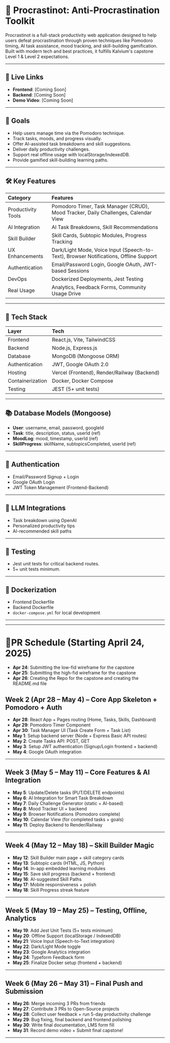 # 🧠 Procrastinot: Anti-Procrastination Toolkit

Procrastinot is a full-stack productivity web application designed to help users defeat procrastination through proven techniques like Pomodoro timing, AI task assistance, mood tracking, and skill-building gamification. Built with modern tech and best practices, it fulfills Kalvium's capstone Level 1 & Level 2 expectations.

---

## 🚀 Live Links

- **Frontend**: [Coming Soon]
- **Backend**: [Coming Soon]
- **Demo Video**: [Coming Soon]

---

## 🎯 Goals

- Help users manage time via the Pomodoro technique.
- Track tasks, moods, and progress visually.
- Offer AI-assisted task breakdowns and skill suggestions.
- Deliver daily productivity challenges.
- Support real offline usage with localStorage/IndexedDB.
- Provide gamified skill-building learning paths.

---

## 🛠 Key Features

| Category | Features |
| :--- | :--- |
| Productivity Tools | Pomodoro Timer, Task Manager (CRUD), Mood Tracker, Daily Challenges, Calendar View |
| AI Integration | AI Task Breakdowns, Skill Recommendations |
| Skill Builder | Skill Cards, Subtopic Modules, Progress Tracking |
| UX Enhancements | Dark/Light Mode, Voice Input (Speech-to-Text), Browser Notifications, Offline Support |
| Authentication | Email/Password Login, Google OAuth, JWT-based Sessions |
| DevOps | Dockerized Deployments, Jest Testing |
| Real Usage | Analytics, Feedback Forms, Community Usage Drive |

---

## 🧩 Tech Stack

| Layer | Tech |
| :--- | :--- |
| Frontend | React.js, Vite, TailwindCSS |
| Backend | Node.js, Express.js |
| Database | MongoDB (Mongoose ORM) |
| Authentication | JWT, Google OAuth 2.0 |
| Hosting | Vercel (Frontend), Render/Railway (Backend) |
| Containerization | Docker, Docker Compose |
| Testing | JEST (5+ unit tests) |

---

## 📚 Database Models (Mongoose)

- **User**: username, email, password, googleId
- **Task**: title, description, status, userId (ref)
- **MoodLog**: mood, timestamp, userId (ref)
- **SkillProgress**: skillName, subtopicsCompleted, userId (ref)

---

## 🔐 Authentication

- Email/Password Signup + Login
- Google OAuth Login
- JWT Token Management (Frontend-Backend)

---

## 🤖 LLM Integrations

- Task breakdown using OpenAI
- Personalized productivity tips
- AI-recommended skill paths

---

## 🧪 Testing

- Jest unit tests for critical backend routes.
- 5+ unit tests minimum.

---

## 🐳 Dockerization

- Frontend Dockerfile
- Backend Dockerfile
- `docker-compose.yml` for local development


---
---
# 📅PR Schedule (Starting April 24, 2025)
 
- **Apr 24**: Submitting the low-fid wireframe for the capstone
- **Apr 25**: Submitting the high-fid wireframe for the capstone
- **Apr 26**:  Creating the Repo for the capstone and creating the README.md file

## **Week 2 (Apr 28 – May 4) – Core App Skeleton + Pomodoro + Auth**

- **Apr 28**: React App + Pages routing (Home, Tasks, Skills, Dashboard)
- **Apr 29**: Pomodoro Timer Component
- **Apr 30**: Task Manager UI (Task Create Form + Task List)
- **May 1**: Setup backend server (Node + Express Basic API routes)
- **May 2**: Create Tasks API: POST, GET
- **May 3**: Setup JWT authentication (Signup/Login frontend + backend)
- **May 4**: Google OAuth integration

---

## **Week 3 (May 5 – May 11) – Core Features & AI Integration**

- **May 5**: Update/Delete tasks (PUT/DELETE endpoints)
- **May 6**: AI Integration for Smart Task Breakdown
- **May 7**: Daily Challenge Generator (static + AI-based)
- **May 8**: Mood Tracker UI + backend
- **May 9**: Browser Notifications (Pomodoro complete)
- **May 10**: Calendar View (for completed tasks + goals)
- **May 11**: Deploy Backend to Render/Railway

---

## **Week 4 (May 12 – May 18) – Skill Builder Magic**

- **May 12**: Skill Builder main page + skill category cards
- **May 13**: Subtopic cards (HTML, JS, Python)
- **May 14**: In-app embedded learning modules
- **May 15**: Save skill progress (backend + frontend)
- **May 16**: AI-suggested Skill Paths
- **May 17**: Mobile responsiveness + polish
- **May 18**: Skill Progress streak feature

---

## **Week 5 (May 19 – May 25) – Testing, Offline, Analytics**

- **May 19**: Add Jest Unit Tests (5+ tests minimum)
- **May 20**: Offline Support (localStorage / IndexedDB)
- **May 21**: Voice Input (Speech-to-Text integration)
- **May 22**: Dark/Light Mode toggle
- **May 23**: Google Analytics integration
- **May 24**: Typeform Feedback form
- **May 25**: Finalize Docker setup (frontend + backend)

---

## **Week 6 (May 26 – May 31) – Final Push and Submission**

- **May 26**: Merge incoming 3 PRs from friends
- **May 27**: Contribute 3 PRs to Open-Source projects
- **May 28**: Collect user feedback + run 5-day productivity challenge
- **May 29**: Bug fixing, final backend and frontend polishing
- **May 30**: Write final documentation, LMS form fill
- **May 31**: Record demo video + Submit final capstone!

---

